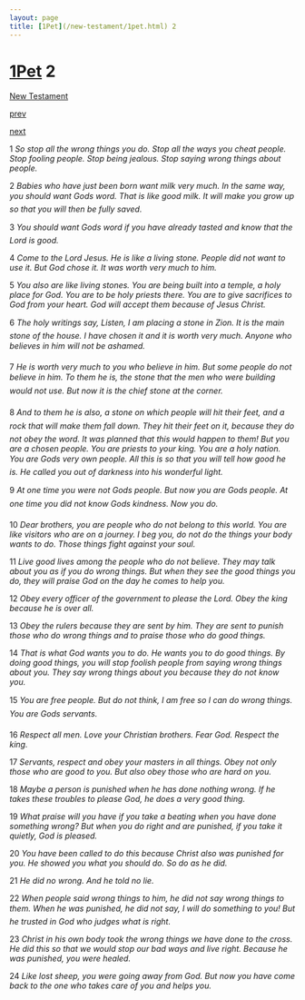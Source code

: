 ```yaml
---
layout: page
title: [1Pet](/new-testament/1pet.html) 2
---
```


# [1Pet](/new-testament/1pet.html) 2

[New Testament](/new-testament.html)


[prev](/new-testament/1pet/1pet-1.html)


[next](/new-testament/1pet/1pet-3.html)

1 _So stop all the wrong things you do. Stop all the ways you cheat people. Stop fooling people. Stop being jealous. Stop saying wrong things about people._

2 _Babies who have just been born want milk very much. In the same way, you should want Gods word. That is like good milk. It will make you grow up so that you will then be fully saved._

3 _You should want Gods word if you have already tasted and know that the Lord is good._

4 _Come to the Lord Jesus. He is like a living stone. People did not want to use it. But God chose it. It was worth very much to him._

5 _You also are like living stones. You are being built into a temple, a holy place for God.  You are to be holy priests there. You are to give sacrifices to God from your heart. God will accept them because of Jesus Christ._

6 _The holy writings say, Listen, I am placing a stone in Zion. It is the main stone of the house. I have chosen it and it is worth very much. Anyone who believes in him will not be ashamed._

7 _He is worth very much to you who believe in him. But some people do not believe in him.  To them he is, the stone that the men who were building would not use. But now it is the chief stone at the corner._

8 _And to them he is also, a stone on which people will hit their feet, and a rock that will make them fall down. They hit their feet on it, because they do not obey the word. It was planned that this would happen to them! But you are a chosen people. You are priests to your king. You are a holy nation. You are Gods very own people. All this is so that you will tell how good he is. He called you out of darkness into his wonderful light._

9 _At one time you were not Gods people. But now you are Gods people. At one time you did not know Gods kindness. Now you do._

10 _Dear brothers, you are people who do not belong to this world. You are like visitors who are on a journey. I beg you, do not do the things your body wants to do. Those things fight against your soul._

11 _Live good lives among the people who do not believe. They may talk about you as if you do wrong things. But when they see the good things you do, they will praise God on the day he comes to help you._

12 _Obey every officer of the government to please the Lord. Obey the king because he is over all._

13 _Obey the rulers because they are sent by him. They are sent to punish those who do wrong things and to praise those who do good things._

14 _That is what God wants you to do. He wants you to do good things. By doing good things, you will stop foolish people from saying wrong things about you. They say wrong things about you because they do not know you._

15 _You are free people. But do not think, I am free so I can do wrong things. You are Gods servants._

16 _Respect all men. Love your Christian brothers. Fear God. Respect the king._

17 _Servants, respect and obey your masters in all things. Obey not only those who are good to you. But also obey those who are hard on you._

18 _Maybe a person is punished when he has done nothing wrong. If he takes these troubles to please God, he does a very good thing._

19 _What praise will you have if you take a beating when you have done something wrong?  But when you do right and are punished, if you take it quietly, God is pleased._

20 _You have been called to do this because Christ also was punished for you. He showed you what you should do. So do as he did._

21 _He did no wrong. And he told no lie._

22 _When people said wrong things to him, he did not say wrong things to them. When he was punished, he did not say, I will do something to you! But he trusted in God who judges what is right._

23 _Christ in his own body took the wrong things we have done to the cross. He did this so that we would stop our bad ways and live right. Because he was punished, you were healed._

24 _Like lost sheep, you were going away from God. But now you have come back to the one who takes care of you and helps you._

